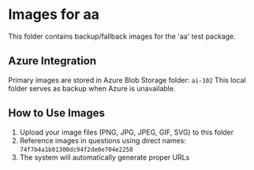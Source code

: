 # Images for aa

This folder contains backup/fallback images for the 'aa' test package.

## Azure Integration
Primary images are stored in Azure Blob Storage folder: `ai-102`
This local folder serves as backup when Azure is unavailable.

## How to Use Images

1. Upload your image files (PNG, JPG, JPEG, GIF, SVG) to this folder
2. Reference images in questions using direct names: `74f7b4a1b01300dc94f2de0e704e2258`
3. The system will automatically generate proper URLs
